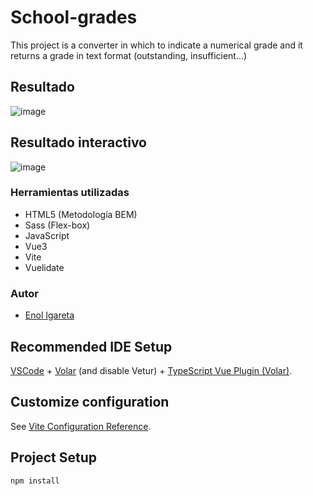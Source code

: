 # School-grades

This project is a converter in which to indicate a numerical grade and it returns a grade in text format (outstanding, insufficient...)

## Resultado
![image](https://user-images.githubusercontent.com/116892825/210255050-d8ff692d-22c3-44c7-b940-bf5b3dbc4fcc.png)

## Resultado interactivo
![image](https://user-images.githubusercontent.com/116892825/210255236-a32d20c6-eee1-4da9-8831-393b69a409c5.png)

### Herramientas utilizadas
- HTML5 (Metodología BEM)
- Sass (Flex-box)
- JavaScript 
- Vue3
- Vite
- Vuelidate

### Autor

- [Enol Igareta](https://github.com/EnolCode)

## Recommended IDE Setup

[VSCode](https://code.visualstudio.com/) +
[Volar](https://marketplace.visualstudio.com/items?itemName=Vue.volar)
(and disable Vetur) +
[TypeScript Vue Plugin (Volar)](https://marketplace.visualstudio.com/items?itemName=Vue.vscode-typescript-vue-plugin).

## Customize configuration

See [Vite Configuration Reference](https://vitejs.dev/config/).

## Project Setup

```sh
npm install
```
